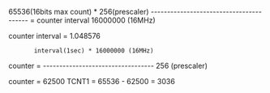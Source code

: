 65536(16bits max count) * 256(prescaler)
---------------------------------------- = counter interval
      16000000 (16MHz)

counter interval = 1.048576


           interval(1sec) * 16000000 (16MHz)
counter = ----------------------------------
               256 (prescaler)

counter = 62500
TCNT1 = 65536 - 62500
      = 3036

